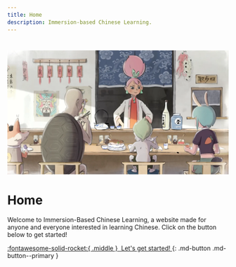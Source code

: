 ```yaml
---
title: Home
description: Immersion-based Chinese Learning.
---
```

# 

![welcome](./assets/graphics/monsterdiner.webp)

#  Home

Welcome to Immersion-Based Chinese Learning, a website made for anyone and everyone interested in learning Chinese. Click on the button below to get started!

[:fontawesome-solid-rocket:{ .middle }&nbsp; Let's get started! ](./preamble.md){: .md-button .md-button--primary }  
